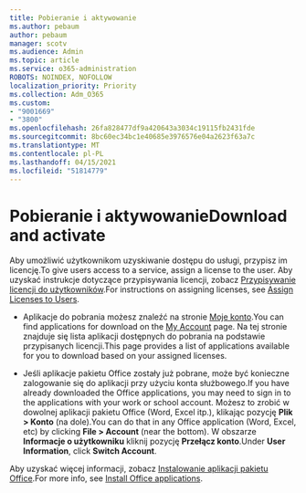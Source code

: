 ```yaml
---
title: Pobieranie i aktywowanie
ms.author: pebaum
author: pebaum
manager: scotv
ms.audience: Admin
ms.topic: article
ms.service: o365-administration
ROBOTS: NOINDEX, NOFOLLOW
localization_priority: Priority
ms.collection: Adm_O365
ms.custom:
- "9001669"
- "3800"
ms.openlocfilehash: 26fa828477df9a420643a3034c19115fb2431fde
ms.sourcegitcommit: 8bc60ec34bc1e40685e3976576e04a2623f63a7c
ms.translationtype: MT
ms.contentlocale: pl-PL
ms.lasthandoff: 04/15/2021
ms.locfileid: "51814779"
---
```

# <a name="download-and-activate"></a><span data-ttu-id="1dbc2-102">Pobieranie i aktywowanie</span><span class="sxs-lookup"><span data-stu-id="1dbc2-102">Download and activate</span></span>

<span data-ttu-id="1dbc2-103">Aby umożliwić użytkownikom uzyskiwanie dostępu do usługi, przypisz im licencję.</span><span class="sxs-lookup"><span data-stu-id="1dbc2-103">To give users access to a service, assign a license to the user.</span></span> <span data-ttu-id="1dbc2-104">Aby uzyskać instrukcje dotyczące przypisywania licencji, zobacz [Przypisywanie licencji do użytkowników](https://docs.microsoft.com/microsoft-365/admin/manage/assign-licenses-to-users).</span><span class="sxs-lookup"><span data-stu-id="1dbc2-104">For instructions on assigning licenses, see [Assign Licenses to Users](https://docs.microsoft.com/microsoft-365/admin/manage/assign-licenses-to-users).</span></span>

- <span data-ttu-id="1dbc2-105">Aplikacje do pobrania możesz znaleźć na stronie [Moje konto](https://portal.office.com/account/#installs).</span><span class="sxs-lookup"><span data-stu-id="1dbc2-105">You can find applications for download on the [My Account](https://portal.office.com/account/#installs) page.</span></span> <span data-ttu-id="1dbc2-106">Na tej stronie znajduje się lista aplikacji dostępnych do pobrania na podstawie przypisanych licencji.</span><span class="sxs-lookup"><span data-stu-id="1dbc2-106">This page provides a list of applications available for you to download based on your assigned licenses.</span></span> 

- <span data-ttu-id="1dbc2-107">Jeśli aplikacje pakietu Office zostały już pobrane, może być konieczne zalogowanie się do aplikacji przy użyciu konta służbowego.</span><span class="sxs-lookup"><span data-stu-id="1dbc2-107">If you have already downloaded the Office applications, you may need to sign in to the applications with your work or school account.</span></span> <span data-ttu-id="1dbc2-108">Możesz to zrobić w dowolnej aplikacji pakietu Office (Word, Excel itp.), klikając pozycję **Plik > Konto** (na dole).</span><span class="sxs-lookup"><span data-stu-id="1dbc2-108">You can do that in any Office application (Word, Excel, etc) by clicking **File > Account** (near the bottom).</span></span> <span data-ttu-id="1dbc2-109">W obszarze **Informacje o użytkowniku** kliknij pozycję **Przełącz konto**.</span><span class="sxs-lookup"><span data-stu-id="1dbc2-109">Under **User Information**, click **Switch Account**.</span></span>

<span data-ttu-id="1dbc2-110">Aby uzyskać więcej informacji, zobacz [Instalowanie aplikacji pakietu Office](https://docs.microsoft.com/microsoft-365/admin/setup/install-applications).</span><span class="sxs-lookup"><span data-stu-id="1dbc2-110">For more info, see [Install Office applications](https://docs.microsoft.com/microsoft-365/admin/setup/install-applications).</span></span>
